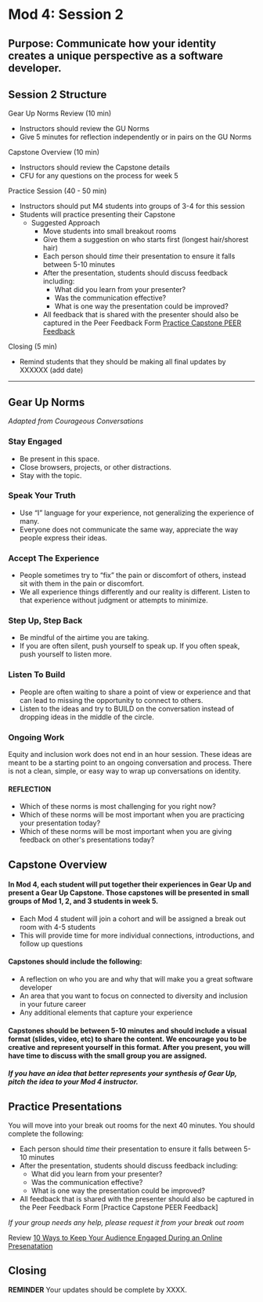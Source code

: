 # Mod 4: Session 2

## Purpose:  Communicate how your identity creates a unique perspective as a software developer.

## Session 2 Structure

Gear Up Norms Review (10 min)
- Instructors should review the GU Norms 
- Give 5 minutes for reflection independently or in pairs on the GU Norms

Capstone Overview (10 min)
- Instructors should review the Capstone details
- CFU for any questions on the process for week 5

Practice Session (40 - 50 min)
- Instructors should put M4 students into groups of 3-4 for this session
- Students will practice presenting their Capstone 
  - Suggested Approach
    - Move students into small breakout rooms
    - Give them a suggestion on who starts first (longest hair/shorest hair)
    - Each person should *time* their presentation to ensure it falls between 5-10 minutes
    - After the presentation, students should discuss feedback including:
      - What did you learn from your presenter?
      - Was the communication effective?
      - What is one way the presentation could be improved?
    - All feedback that is shared with the presenter should also be captured in the Peer Feedback Form [Practice Capstone PEER Feedback](https://forms.gle/VNZBKFg6wPVgBvH4A) 

Closing (5 min)
- Remind students that they should be making all final updates by XXXXXX (add date)

---------------------------------------------------
## Gear Up Norms 

*Adapted from Courageous Conversations*

### Stay Engaged

- Be present in this space.
- Close browsers, projects, or other distractions.
- Stay with the topic.

### Speak Your Truth

- Use “I” language for your experience, not generalizing the experience of many.
- Everyone does not communicate the same way, appreciate the way people express their ideas.

### Accept The Experience

- People sometimes try to “fix” the pain or discomfort of others, instead sit with them in the pain or discomfort.
- We all experience things differently and our reality is different. Listen to that experience without judgment or attempts to minimize.

### Step Up, Step Back

- Be mindful of the airtime you are taking. 
- If you are often silent, push yourself to speak up. If you often speak, push yourself to listen more.

### Listen To Build

- People are often waiting to share a point of view or experience and that can lead to missing the opportunity to connect to others. 
- Listen to the ideas and try to BUILD on the conversation instead of dropping ideas in the middle of the circle. 

### Ongoing Work

Equity and inclusion work does not end in an hour session. 
These ideas are meant to be a starting point to an ongoing conversation and process. 
There is not a clean, simple, or easy way to wrap up conversations on identity.

#### REFLECTION 

- Which of these norms is most challenging for you right now?
- Which of these norms will be most important when you are practicing your presentation today?  
- Which of these norms will be most important when you are giving feedback on other's presentations today?

## Capstone Overview

#### In Mod 4, each student will put together their experiences in Gear Up and present a Gear Up Capstone.  Those capstones will be presented in small groups of Mod 1, 2, and 3 students in week 5.  

- Each Mod 4 student will join a cohort and will be assigned a break out room with 4-5 students
- This will provide time for more individual connections, introductions, and follow up questions

#### Capstones should include the following:

- A reflection on who you are and why that will make you a great software developer
- An area that you want to focus on connected to diversity and inclusion in your future career
- Any additional elements that capture your experience


#### Capstones should be between 5-10 minutes and should include a visual format (slides, video, etc) to share the content.  We encourage you to be creative and represent yourself in this format.  After you present, you will have time to discuss with the small group you are assigned.
 
##### If you have an idea that better represents your synthesis of Gear Up, pitch the idea to your Mod 4 instructor.  


## Practice Presentations

You will move into your break out rooms for the next 40 minutes.  You should complete the following:
- Each person should *time* their presentation to ensure it falls between 5-10 minutes
- After the presentation, students should discuss feedback including:
    - What did you learn from your presenter?
    - Was the communication effective?
    - What is one way the presentation could be improved?
- All feedback that is shared with the presenter should also be captured in the Peer Feedback Form [Practice Capstone PEER Feedback]

*If your group needs any help, please request it from your break out room* 

Review [10 Ways to Keep Your Audience Engaged During an Online Presenatation](https://visme.co/blog/engage-audience-online-presentation/) 

## Closing

**REMINDER** Your updates should be complete by XXXX.  
